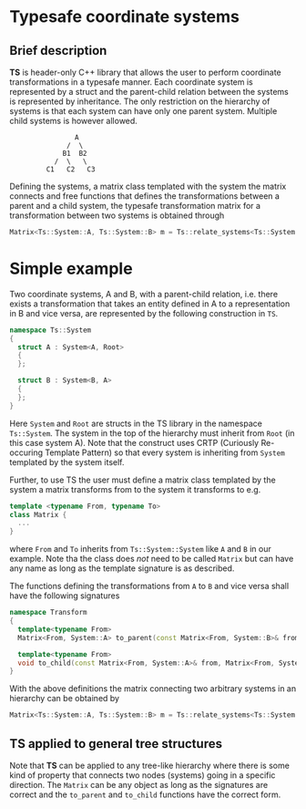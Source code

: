 # Typesafe coordinate systems

## Brief description

**TS** is header-only C++ library that allows the user to perform coordinate transformations in a typesafe manner.
Each coordinate system is represented by a struct and the parent-child relation between the systems is represented by inheritance. The only restriction on the hierarchy of systems is that each system can have only one parent system.
Multiple child systems is however allowed.

```
                A
              /  \
             B1  B2
           /  \   \
         C1   C2   C3
```

Defining the systems, a matrix class templated with the system the matrix connects and free functions that defines the transformations between a parent and a child system, the typesafe transformation matrix for a transformation between two systems is obtained through

```c++
Matrix<Ts::System::A, Ts::System::B> m = Ts::relate_systems<Ts::System::A, Ts::System::B, Matrix>();
```

# Simple example

Two coordinate systems, A and B, with a parent-child relation, i.e. there exists a transformation that takes an entity defined in A to a representation in B and vice versa, are represented by the following construction in `TS`. 

```c++
namespace Ts::System
{
  struct A : System<A, Root>
  {
  };

  struct B : System<B, A>
  {
  };
}
```

Here `System` and `Root` are structs in the TS library in the namespace `Ts::System`. The system in the top of the hierarchy must inherit from `Root` (in this case system A). Note that the construct uses CRTP (Curiously Re-occuring Template Pattern) so that every system is inheriting from `System` templated by the system itself.

Further, to use TS the user must define a matrix class templated by the system a matrix transforms from to the system it transforms to e.g.

```c++
template <typename From, typename To>
class Matrix {
  ...
}

```
where `From` and `To` inherits from `Ts::System::System` like `A` and `B` in our example.
Note tha the class does *not* need to be called `Matrix` but can have any name as long as the template signature is as described.

The functions defining the transformations from `A` to `B`  and vice versa shall have the following signatures

```c++
namespace Transform
{
  template<typename From>
  Matrix<From, System::A> to_parent(const Matrix<From, System::B>& from);

  template<typename From>
  void to_child(const Matrix<From, System::A>& from, Matrix<From, System::B>& to);
}
```
With the above definitions the matrix connecting two arbitrary systems in an hierarchy can be obtained by

```c++
Matrix<Ts::System::A, Ts::System::B> m = Ts::relate_systems<Ts::System::A, Ts::System::B, Matrix>();
```

## TS applied to general tree structures

Note that **TS** can be applied to any tree-like hierarchy where there is some kind of property that connects two nodes (systems) going in a specific direction. The `Matrix` can be any object as long as the signatures are correct and the `to_parent` and `to_child` functions have the correct form.  